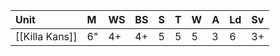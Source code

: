 | Unit           | M   | WS  | BS  | S   | T   | W   | A   | Ld  | Sv  |
|:-------------- |:--- |:--- |:--- |:--- |:--- |:--- |:--- |:--- |:--- |
| [[Killa Kans]] | 6"  | 4+  | 4+  | 5   | 5   | 5   | 3   | 6   | 3+  |